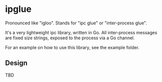 # ipglue
Pronounced like "igloo".
Stands for "ipc glue" or "inter-process glue". 

It's a very lightweight ipc library, written in Go. All inter-process messages are fixed size strings, 
exposed to the process via a Go channel.

For an example on how to use this library, see the example folder.

## Design
TBD
